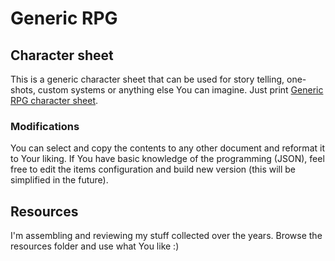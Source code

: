 # Generic RPG

## Character sheet

This is a generic character sheet that can be used for story telling, one-shots, custom systems or anything else You can imagine.
Just print [Generic RPG character sheet](https://autioch.github.io/generic-rpg/).

### Modifications

You can select and copy the contents to any other document and reformat it to Your liking.
If You have basic knowledge of the programming (JSON), feel free to edit the items configuration and build new version (this will be simplified in the future).


## Resources
I'm assembling and reviewing my stuff collected over the years. Browse the resources folder and use what You like :)
